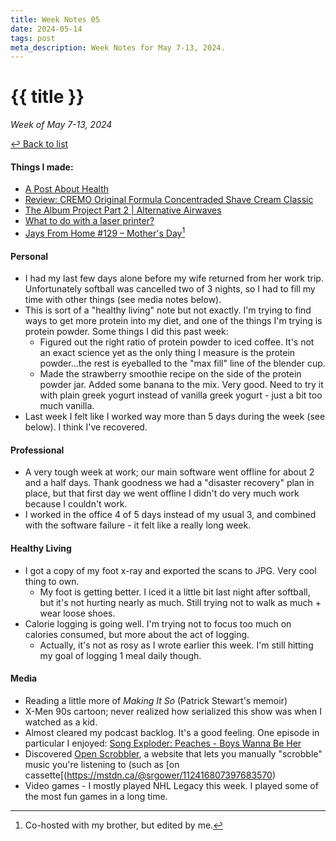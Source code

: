 ```yaml
---
title: Week Notes 05
date: 2024-05-14
tags: post
meta_description: Week Notes for May 7-13, 2024.
---
```


# {{ title }}

*Week of May 7-13, 2024*

[&#8617; Back to list](/weeknotes/) 

#### Things I made: 
- [A Post About Health](https://lwgrs.bearblog.dev/about-health/)
- [Review: CREMO Original Formula Concentraded Shave Cream Classic](https://lwgrs.bearblog.dev/shaving-cream/)
- [The Album Project Part 2 | Alternative Airwaves](http://alternativeairwaves.com/?p=2188)
- [What to do with a laser printer?](https://lwgrs.bearblog.dev/laser-printer/)
- [Jays From Home #129 – Mother's Day](https://jays-from-home.pinecast.co/episode/96ce01e4/mother-s-day)[^1]

#### Personal 
- I had my last few days alone before my wife returned from her work trip. Unfortunately softball was cancelled two of 3 nights, so I had to fill my time with other things (see media notes below). 
- This is sort of a "healthy living" note but not exactly. I'm trying to find ways to get more protein into my diet, and one of the things I'm trying is protein powder. Some things I did this past week: 
    - Figured out the right ratio of protein powder to iced coffee. It's not an exact science yet as the only thing I measure is the protein powder...the rest is eyeballed to the "max fill" line of the blender cup. 
    - Made the strawberry smoothie recipe on the side of the protein powder jar. Added some banana to the mix. Very good. Need to try it with plain greek yogurt instead of vanilla greek yogurt - just a bit too much vanilla. 
- Last week I felt like I worked way more than 5 days during the week (see below). I think I've recovered. 

#### Professional 
- A very tough week at work; our main software went offline for about 2 and a half days. Thank goodness we had a "disaster recovery" plan in place, but that first day we went offline I didn't do very much work because I couldn't work. 
- I worked in the office 4 of 5 days instead of my usual 3, and combined with the software failure - it felt like a really long week.

#### Healthy Living 
- I got a copy of my foot x-ray and exported the scans to JPG. Very cool thing to own. 
    - My foot is getting better. I iced it a little bit last night after softball, but it's not hurting nearly as much. Still trying not to walk as much + wear loose shoes.
- Calorie logging is going well. I'm trying not to focus too much on calories consumed, but more about the act of logging. 
    - Actually, it's not as rosy as I wrote earlier this week. I'm still hitting my goal of logging 1 meal daily though. 

#### Media 
- Reading a little more of *Making It So* (Patrick Stewart's memoir)
- X-Men 90s cartoon; never realized how serialized this show was when I watched as a kid.
- Almost cleared my podcast backlog. It's a good feeling. One episode in particular I enjoyed: [Song Exploder: Peaches - Boys Wanna Be Her](https://pca.st/episode/97f2ead8-81ea-43ab-9339-330b22bed102) 
- Discovered [Open Scrobbler](https://openscrobbler.com/), a website that lets you manually "scrobble" music you're listening to (such as [on cassette[(https://mstdn.ca/@srgower/112416807397683570) 
- Video games - I mostly played NHL Legacy this week. I played some of the most fun games in a long time. 

[^1]: Co-hosted with my brother, but edited by me.
